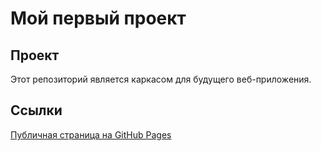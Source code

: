 # Мой первый проект
## Проект
Этот репозиторий является каркасом для будущего веб-приложения.
## Ссылки
[Публичная страница на GitHub Pages](https://egorven.github.io/myawesome-project/)
